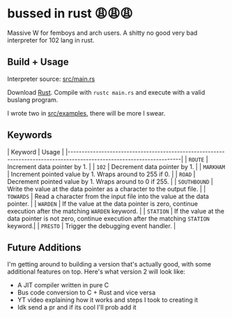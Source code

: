 bussed in rust 😩😩😩
============

Massive W for femboys and arch users.
A shitty no good very bad interpreter for 102 lang in rust.

## Build + Usage

Interpreter source: [src/main.rs](src/main.rs)

Download [Rust](https://www.rust-lang.org/tools/install).
Compile with `rustc main.rs` and execute with a valid buslang program.

I wrote two in [src/examples](src/examples), there will be more I swear.

## Keywords 

| Keyword      | Usage                                                                                                 | 
|----------------------------------------------------------------------------------------------------------------------|
| `ROUTE`      | Increment data pointer by 1.                                                                          |
| `102`        | Decrement data pointer by 1.                                                                          |
| `MARKHAM`    | Increment pointed value by 1. Wraps around to 255 if 0.                                               |
| `ROAD`       | Decrement pointed value by 1. Wraps around to 0 if 255.                                               | 
| `SOUTHBOUND` | Write the value at the data pointer as a character to the output file.                                |
| `TOWARDS`    | Read a character from the input file into the value at the data pointer.                              |
| `WARDEN`     | If the value at the data pointer is zero, continue execution after the matching `WARDEN` keyword.     |
| `STATION`    | If the value at the data pointer is not zero, continue execution after the matching `STATION` keyword.|
| `PRESTO`     | Trigger the debugging event handler.                                                                  |


## Future Additions

I'm getting around to building a version that's actually good,
with some additional features on top. Here's what version 2 will look like:

- A JIT compiler written in pure C
- Bus code conversion to C + Rust and vice versa
- YT video explaining how it works and steps I took to creating it
- Idk send a pr and if its cool I'll prob add it
